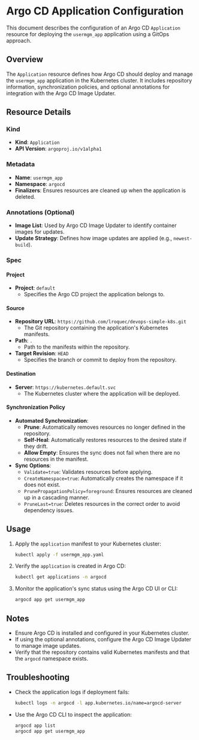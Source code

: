 # Argo CD Application Configuration

This document describes the configuration of an Argo CD `Application` resource for deploying the `usermgm_app` application using a GitOps approach.

## Overview

The `Application` resource defines how Argo CD should deploy and manage the `usermgm_app` application in the Kubernetes cluster. It includes repository information, synchronization policies, and optional annotations for integration with the Argo CD Image Updater.

## Resource Details

### Kind
- **Kind**: `Application`
- **API Version**: `argoproj.io/v1alpha1`

### Metadata
- **Name**: `usermgm_app`
- **Namespace**: `argocd`
- **Finalizers**: Ensures resources are cleaned up when the application is deleted.

### Annotations (Optional)
- **Image List**: Used by Argo CD Image Updater to identify container images for updates.
- **Update Strategy**: Defines how image updates are applied (e.g., `newest-build`).

### Spec

#### Project
- **Project**: `default`
  - Specifies the Argo CD project the application belongs to.

#### Source
- **Repository URL**: `https://github.com/lroquec/devops-simple-k8s.git`
  - The Git repository containing the application's Kubernetes manifests.
- **Path**: `.`
  - Path to the manifests within the repository.
- **Target Revision**: `HEAD`
  - Specifies the branch or commit to deploy from the repository.

#### Destination
- **Server**: `https://kubernetes.default.svc`
  - The Kubernetes cluster where the application will be deployed.

#### Synchronization Policy
- **Automated Synchronization**:
  - **Prune**: Automatically removes resources no longer defined in the repository.
  - **Self-Heal**: Automatically restores resources to the desired state if they drift.
  - **Allow Empty**: Ensures the sync does not fail when there are no resources in the manifest.
- **Sync Options**:
  - `Validate=true`: Validates resources before applying.
  - `CreateNamespace=true`: Automatically creates the namespace if it does not exist.
  - `PrunePropagationPolicy=foreground`: Ensures resources are cleaned up in a cascading manner.
  - `PruneLast=true`: Deletes resources in the correct order to avoid dependency issues.

## Usage

1. Apply the `application` manifest to your Kubernetes cluster:
   ```bash
   kubectl apply -f usermgm_app.yaml
   ```
2. Verify the `application` is created in Argo CD:
   ```bash
   kubectl get applications -n argocd
   ```
3. Monitor the application's sync status using the Argo CD UI or CLI:
   ```bash
   argocd app get usermgm_app
   ```

## Notes

- Ensure Argo CD is installed and configured in your Kubernetes cluster.
- If using the optional annotations, configure the Argo CD Image Updater to manage image updates.
- Verify that the repository contains valid Kubernetes manifests and that the `argocd` namespace exists.

## Troubleshooting

- Check the application logs if deployment fails:

   ```bash
   kubectl logs -n argocd -l app.kubernetes.io/name=argocd-server
   ```
- Use the Argo CD CLI to inspect the application:
   ```bash
   argocd app list
   argocd app get usermgm_app
   ```